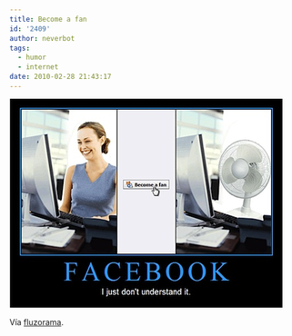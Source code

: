 ```yaml
---
title: Become a fan
id: '2409'
author: neverbot
tags:
  - humor
  - internet
date: 2010-02-28 21:43:17
---
```


![201002282142.jpg](./become-a-fan/201002282142.jpg)

Vía [fluzorama](http://fluzo.tumblr.com/post/409756913/becomeafan).
